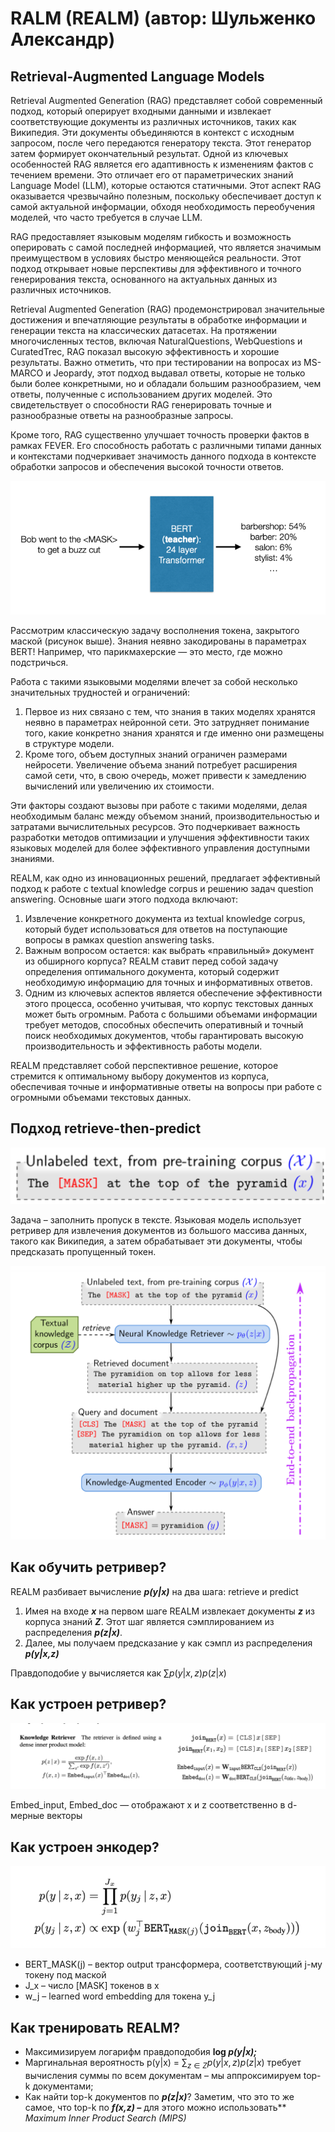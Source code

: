 # RALM (REALM) (автор: Шульженко Александр)

## Retrieval-Augmented Language Models

Retrieval Augmented Generation (RAG) представляет собой современный подход, который оперирует входными данными и извлекает соответствующие документы из различных источников, таких как Википедия. Эти документы объединяются в контекст с исходным запросом, после чего передаются генератору текста. Этот генератор затем формирует окончательный результат. Одной из ключевых особенностей RAG является его адаптивность к изменениям фактов с течением времени. Это отличает его от параметрических знаний Language Model (LLM), которые остаются статичными. Этот аспект RAG оказывается чрезвычайно полезным, поскольку обеспечивает доступ к самой актуальной информации, обходя необходимость переобучения моделей, что часто требуется в случае LLM.

RAG предоставляет языковым моделям гибкость и возможность оперировать с самой последней информацией, что является значимым преимуществом в условиях быстро меняющейся реальности. Этот подход открывает новые перспективы для эффективного и точного генерирования текста, основанного на актуальных данных из различных источников.

Retrieval Augmented Generation (RAG) продемонстрировал значительные достижения и впечатляющие результаты в обработке информации и генерации текста на классических датасетах. На протяжении многочисленных тестов, включая NaturalQuestions, WebQuestions и CuratedTrec, RAG показал высокую эффективность и хорошие результаты. Важно отметить, что при тестировании на вопросах из MS-MARCO и Jeopardy, этот подход выдавал ответы, которые не только были более конкретными, но и обладали большим разнообразием, чем ответы, полученные с использованием других моделей. Это свидетельствует о способности RAG генерировать точные и разнообразные ответы на разнообразные запросы.

Кроме того, RAG существенно улучшает точность проверки фактов в рамках FEVER. Его способность работать с различными типами данных и контекстами подчеркивает значимость данного подхода в контексте обработки запросов и обеспечения высокой точности ответов.

![BERT mask fill problem](assets/bert_mask_fill.png)

Рассмотрим классическую задачу восполнения токена, закрытого маской (рисунок выше). Знания неявно закодированы в параметрах BERT! Например, что парикмахерские — это место, где можно подстричься.

Работа с такими языковыми моделями влечет за собой несколько значительных трудностей и ограничений:

1. Первое из них связано с тем, что знания в таких моделях хранятся неявно в параметрах нейронной сети. Это затрудняет понимание того, какие конкретно знания хранятся и где именно они размещены в структуре модели.
2. Кроме того, объем доступных знаний ограничен размерами нейросети. Увеличение объема знаний потребует расширения самой сети, что, в свою очередь, может привести к замедлению вычислений или увеличению их стоимости.

Эти факторы создают вызовы при работе с такими моделями, делая необходимым баланс между объемом знаний, производительностью и затратами вычислительных ресурсов. Это подчеркивает важность разработки методов оптимизации и улучшения эффективности таких языковых моделей для более эффективного управления доступными знаниями.

REALM, как одно из инновационных решений, предлагает эффективный подход к работе с textual knowledge corpus и решению задач question answering. Основные шаги этого подхода включают:

1. Извлечение конкретного документа из textual knowledge corpus, который будет использоваться для ответов на поступающие вопросы в рамках question answering tasks.
2. Важным вопросом остается: как выбрать «правильный» документ из обширного корпуса? REALM ставит перед собой задачу определения оптимального документа, который содержит необходимую информацию для точных и информативных ответов.
3. Одним из ключевых аспектов является обеспечение эффективности этого процесса, особенно учитывая, что корпус текстовых данных может быть огромным. Работа с большими объемами информации требует методов, способных обеспечить оперативный и точный поиск необходимых документов, чтобы гарантировать высокую производительность и эффективность работы модели.

REALM представляет собой перспективное решение, которое стремится к оптимальному выбору документов из корпуса, обеспечивая точные и информативные ответы на вопросы при работе с огромными объемами текстовых данных.


## Подход retrieve-then-predict

![Problem example](assets/mask_example.png)

Задача – заполнить пропуск в тексте. Языковая модель использует ретривер для извлечения документов из большого массива данных, такого как Википедия, а затем обрабатывает эти документы, чтобы предсказать пропущенный токен.

![REALM to fill masked token](assets/realm_mask_fill.png)

## Как обучить ретривер?

REALM разбивает вычисление ***p(y|x)*** на два шага: retrieve и predict

1. Имея на входе ***x*** на первом шаге REALM извлекает документы ***z*** из корпуса знаний ***Z***. Этот шаг является сэмплированием из распределения ***p(z|x)***. 
2. Далее, мы получаем предсказание y как сэмпл из распределения ***p(y|x,z)***

Правдоподобие y вычисляется как $\sum p(y|x,z)p(z|x)$

## Как устроен ретривер?

![Retriever](assets/retriever.png)

Embed\_input, Embed\_doc — отображают x и z соответственно в d-мерные векторы

## Как устроен энкодер?

![Encoder](assets/encoder.png)

- BERT\_MASK(j) – вектор output трансформера, соответствующий j-му токену под маской
- J\_x – число [MASK] токенов в x
- w\_j – learned word embedding для токена y\_j

## Как тренировать REALM?

- Максимизируем логарифм правдоподобия **log *p(y|x);***
- Маргинальная вероятность p(y|x) = $\sum_{z \in Z} p(y|x,z)p(z|x)$ требует вычисления суммы по всем документам – мы аппроксимируем top-k документами;
- Как найти top-k документов по ***p(z|x)***? Заметим, что это то же самое, что top-k по ***f(x,z) –*** для этого можно использовать** *Maximum Inner Product Search (MIPS)*
